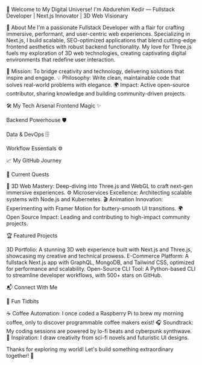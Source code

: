 
  👋 Welcome to My Digital Universe!
  I'm Abdurehim Kedir — Fullstack Developer | Next.js Innovator | 3D Web Visionary
  
    
  



🌟 About Me
I'm a passionate Fullstack Developer with a flair for crafting immersive, performant, and user-centric web experiences. Specializing in Next.js, I build scalable, SEO-optimized applications that blend cutting-edge frontend aesthetics with robust backend functionality. My love for Three.js fuels my exploration of 3D web technologies, creating captivating digital environments that redefine user interaction.

🚀 Mission: To bridge creativity and technology, delivering solutions that inspire and engage.
💡 Philosophy: Write clean, maintainable code that solves real-world problems with elegance.
🌍 Impact: Active open-source contributor, sharing knowledge and building community-driven projects.


🛠️ My Tech Arsenal
Frontend Magic ✨

Backend Powerhouse 🛡️

Data & DevOps 🗄️

Workflow Essentials ⚙️


📈 My GitHub Journey

  
  


  



🎯 Current Quests

🌌 3D Web Mastery: Deep-diving into Three.js and WebGL to craft next-gen immersive experiences.
⚙️ Microservices Excellence: Architecting scalable systems with Node.js and Kubernetes.
🎬 Animation Innovation: Experimenting with Framer Motion for buttery-smooth UI transitions.
🌍 Open Source Impact: Leading and contributing to high-impact community projects.


🏆 Featured Projects

3D Portfolio: A stunning 3D web experience built with Next.js and Three.js, showcasing my creative and technical prowess.
E-Commerce Platform: A fullstack Next.js app with GraphQL, MongoDB, and Tailwind CSS, optimized for performance and scalability.
Open-Source CLI Tool: A Python-based CLI to streamline developer workflows, with 500+ stars on GitHub.


📬 Connect With Me

  
    
  
  
    
  
  
    
  
  
    
  



🎉 Fun Tidbits

☕ Coffee Automation: I once coded a Raspberry Pi to brew my morning coffee, only to discover programmable coffee makers exist!
🎧 Soundtrack: My coding sessions are powered by lo-fi beats and cyberpunk synthwave.
🌌 Inspiration: I draw creativity from sci-fi novels and futuristic UI designs.


  




  
  Thanks for exploring my world! Let's build something extraordinary together! 🚀
